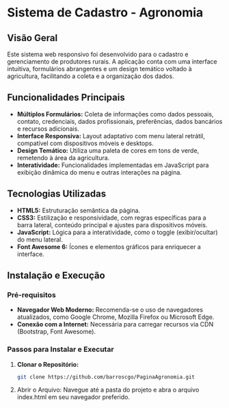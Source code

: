 # Sistema de Cadastro - Agronomia

## Visão Geral
Este sistema web responsivo foi desenvolvido para o cadastro e gerenciamento de produtores rurais. A aplicação conta com uma interface intuitiva, formulários abrangentes e um design temático voltado à agricultura, facilitando a coleta e a organização dos dados.

## Funcionalidades Principais
- **Múltiplos Formulários:** Coleta de informações como dados pessoais, contato, credenciais, dados profissionais, preferências, dados bancários e recursos adicionais.
- **Interface Responsiva:** Layout adaptativo com menu lateral retrátil, compatível com dispositivos móveis e desktops.
- **Design Temático:** Utiliza uma paleta de cores em tons de verde, remetendo à área da agricultura.
- **Interatividade:** Funcionalidades implementadas em JavaScript para exibição dinâmica do menu e outras interações na página.

## Tecnologias Utilizadas
- **HTML5:** Estruturação semântica da página.
- **CSS3:** Estilização e responsividade, com regras específicas para a barra lateral, conteúdo principal e ajustes para dispositivos móveis.
- **JavaScript:** Lógica para a interatividade, como o toggle (exibir/ocultar) do menu lateral.
- **Font Awesome 6:** Ícones e elementos gráficos para enriquecer a interface.

## Instalação e Execução

### Pré-requisitos
- **Navegador Web Moderno:** Recomenda-se o uso de navegadores atualizados, como Google Chrome, Mozilla Firefox ou Microsoft Edge.
- **Conexão com a Internet:** Necessária para carregar recursos via CDN (Bootstrap, Font Awesome).

### Passos para Instalar e Executar
1. **Clonar o Repositório:**
   ```bash
   git clone https://github.com/barroscgo/PaginaAgronomia.git
2. Abrir o Arquivo: Navegue até a pasta do projeto e abra o arquivo index.html em seu navegador preferido.
